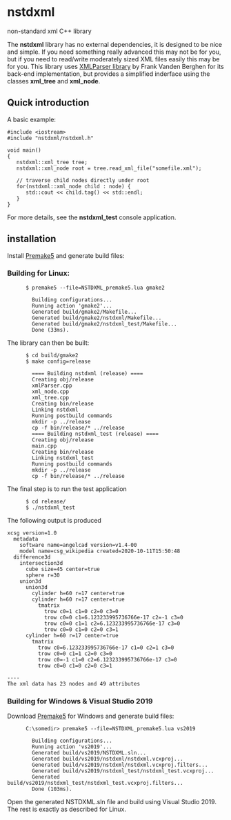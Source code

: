 # nstdxml
non-standard xml C++ library

The **nstdxml** library has no external dependencies, it is designed to be nice and simple. If you need something really advanced this may not be for you, but if you need to read/write moderately sized XML files easily this may be for you. This library uses [XMLParser library](https://applied-mathematics.net/tools/xmlParser.html) by Frank Vanden Berghen for its back-end implementation, but provides a simplified inderface using the classes **xml_tree** and **xml_node**.


## Quick introduction

A basic example:

```
#include <iostream>
#include "nstdxml/nstdxml.h"

void main() 
{
   nstdxml::xml_tree tree;
   nstdxml::xml_node root = tree.read_xml_file("somefile.xml");

   // traverse child nodes directly under root
   for(nstdxml::xml_node child : node) {
      std::cout << child.tag() << std::endl;
   }
}
```

For more details, see the **nstdxml_test** console application.

## installation

Install [Premake5](https://premake.github.io/) and generate build files:


### Building for Linux:

```
      $ premake5 --file=NSTDXML_premake5.lua gmake2

        Building configurations...
        Running action 'gmake2'...
        Generated build/gmake2/Makefile...
        Generated build/gmake2/nstdxml/Makefile...
        Generated build/gmake2/nstdxml_test/Makefile...
        Done (33ms).
```

The library can then be built:

```
      $ cd build/gmake2
      $ make config=release

        ==== Building nstdxml (release) ====
        Creating obj/release
        xmlParser.cpp
        xml_node.cpp
        xml_tree.cpp
        Creating bin/release
        Linking nstdxml
        Running postbuild commands
        mkdir -p ../release
        cp -f bin/release/* ../release
        ==== Building nstdxml_test (release) ====
        Creating obj/release
        main.cpp
        Creating bin/release
        Linking nstdxml_test
        Running postbuild commands
        mkdir -p ../release
        cp -f bin/release/* ../release
```
The final step is to run the test application


```
      $ cd release/
      $ ./nstdxml_test 
```

The following output is produced
```
xcsg version=1.0
  metadata
    software name=angelcad version=v1.4-00
    model name=csg_wikipedia created=2020-10-11T15:50:48
  difference3d
    intersection3d
      cube size=45 center=true
      sphere r=30
    union3d
      union3d
        cylinder h=60 r=17 center=true
        cylinder h=60 r=17 center=true
          tmatrix
            trow c0=1 c1=0 c2=0 c3=0
            trow c0=0 c1=6.123233995736766e-17 c2=-1 c3=0
            trow c0=0 c1=1 c2=6.123233995736766e-17 c3=0
            trow c0=0 c1=0 c2=0 c3=1
      cylinder h=60 r=17 center=true
        tmatrix
          trow c0=6.123233995736766e-17 c1=0 c2=1 c3=0
          trow c0=0 c1=1 c2=0 c3=0
          trow c0=-1 c1=0 c2=6.123233995736766e-17 c3=0
          trow c0=0 c1=0 c2=0 c3=1

----
The xml data has 23 nodes and 49 attributes
```

### Building for Windows & Visual Studio 2019

Download [Premake5](https://premake.github.io/) for Windows and generate build files:

```
      C:\somedir> premake5 --file=NSTDXML_premake5.lua vs2019

        Building configurations...
        Running action 'vs2019'...
        Generated build/vs2019/NSTDXML.sln...
        Generated build/vs2019/nstdxml/nstdxml.vcxproj...
        Generated build/vs2019/nstdxml/nstdxml.vcxproj.filters...
        Generated build/vs2019/nstdxml_test/nstdxml_test.vcxproj...
        Generated build/vs2019/nstdxml_test/nstdxml_test.vcxproj.filters...
        Done (103ms).
```

Open the generated NSTDXML.sln file and build using Visual Studio 2019. The rest is exactly as described for Linux.

